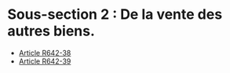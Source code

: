 # Sous-section 2 : De la vente des autres biens.

- [Article R642-38](article-r642-38.md)
- [Article R642-39](article-r642-39.md)
